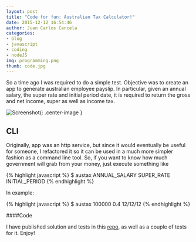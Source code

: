 ```yaml
---
layout: post
title: "Code for fun: Australian Tax Calculator!"
date: 2015-12-12 16:54:46
author: Juan Carlos Cancela
categories: 
- blog
- javascript
- coding
- nodeJS
img: programming.png
thumb: code.jpg
---
```


So a time ago I was required to do a simple test. Objective was to create an app to generate australian employee payslip. 
In particular, given an annual salary, the super rate and initial period date, it is required to return the gross and net
income, super as well as income tax.

![Screenshot](https://camo.githubusercontent.com/a3e6cf63e229718e69d044dbcb9e113d94b7a8d6/68747470733a2f2f75706c6f61642e77696b696d656469612e6f72672f77696b6970656469612f636f6d6d6f6e732f7468756d622f622f62392f466c61675f6f665f4175737472616c69612e7376672f32303070782d466c61675f6f665f4175737472616c69612e7376672e706e67){: .center-image }


## CLI

Originally, app was an http service, but since it would eventually be useful for someone, I refactored it so it can be used 
in a much more simpler fashion as a command line tool. So, if you want to know how much government will grab from your
money, just execute something like

{% highlight javascript %}
$ austax ANNUAL_SALARY SUPER_RATE INITIAL_PERIOD
{% endhighlight %}

In example:

{% highlight javascript %}
$ austax 100000 0.4 12/12/12
{% endhighlight %}

####Code

I have published solution and tests in this [repo](https://github.com/juancancela/austax), as well
as a couple of tests for it. Enjoy!

